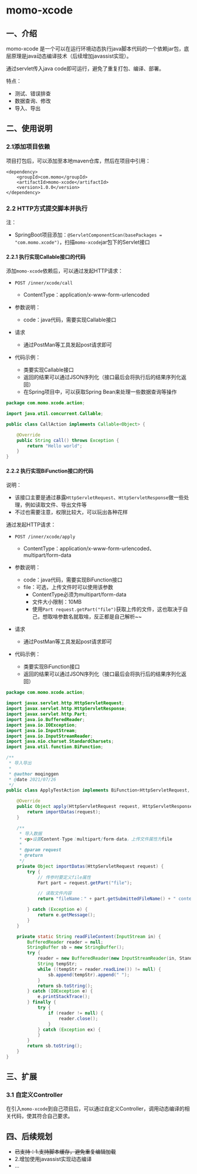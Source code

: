 # momo-xcode

## 一、介绍
momo-xcode 是一个可以在运行环境动态执行java脚本代码的一个依赖jar包，底层原理是java动态编译技术（后续增加javassist实现）。

通过servlet传入java code即可运行，避免了重复打包、编译、部署。

特点：
- 测试、错误排查
- 数据查询、修改
- 导入、导出

## 二、使用说明

### 2.1添加项目依赖

项目打包后，可以添加至本地maven仓库，然后在项目中引用：
```
<dependency>
    <groupId>com.momo</groupId>
    <artifactId>momo-xcode</artifactId>
    <version>1.0.0</version>
</dependency>
```

### 2.2 HTTP方式提交脚本并执行

注：
- SpringBoot项目添加：`@ServletComponentScan(basePackages = "com.momo.xcode")`，扫描`momo-xcode`jar包下的Servlet接口

#### 2.2.1 执行实现Callable接口的代码

添加`momo-xcode`依赖后，可以通过发起HTTP请求：
- `POST /inner/xcode/call`
  - ContentType：application/x-www-form-urlencoded

- 参数说明：
  - code：java代码，需要实现Callable接口
  
- 请求
  - 通过PostMan等工具发起post请求即可  

- 代码示例：
  - 类要实现Callable接口
  - 返回的结果可以通过JSON序列化（接口最后会将执行后的结果序列化返回）
  - 在Spring项目中，可以获取Spring Bean来处理一些数据查询等操作

```java
package com.momo.xcode.action;

import java.util.concurrent.Callable;

public class CallAction implements Callable<Object> {

    @Override
    public String call() throws Exception {
        return "Hello world";
    }
}
```

#### 2.2.2 执行实现BiFunction接口的代码

说明：
- 该接口主要是通过暴露`HttpServletRequest`、`HttpServletResponse`做一些处理，例如读取文件、导出文件等
- 不过也需要注意，权限比较大，可以玩出各种花样


通过发起HTTP请求：
- `POST /inner/xcode/apply`
  - ContentType：application/x-www-form-urlencoded、multipart/form-data

- 参数说明：
  - code：java代码，需要实现BiFunction接口
  - file：可选，上传文件时可以使用该参数
    - ContentType必须为multipart/form-data
    - 文件大小限制：10MB
    - 使用`Part request.getPart("file")`获取上传的文件，这也取决于自己，想取啥参数名就取啥，反正都是自己解析~~
  
- 请求
  - 通过PostMan等工具发起post请求即可  

- 代码示例：
  - 类要实现BiFunction接口
  - 返回的结果可以通过JSON序列化（接口最后会将执行后的结果序列化返回）

```java
package com.momo.xcode.action;

import javax.servlet.http.HttpServletRequest;
import javax.servlet.http.HttpServletResponse;
import javax.servlet.http.Part;
import java.io.BufferedReader;
import java.io.IOException;
import java.io.InputStream;
import java.io.InputStreamReader;
import java.nio.charset.StandardCharsets;
import java.util.function.BiFunction;

/**
 * 导入导出
 *
 * @author moqinggen
 * @date 2021/07/26
 */
public class ApplyTestAction implements BiFunction<HttpServletRequest, HttpServletResponse, Object> {

    @Override
    public Object apply(HttpServletRequest request, HttpServletResponse response) {
        return importDatas(request);
    }

    /**
     * 导入数据
     * <p>设置Content-Type：multipart/form-data，上传文件属性为file
     *
     * @param request
     * @return
     */
    private Object importDatas(HttpServletRequest request) {
        try {
            // 传参时要定义file属性
            Part part = request.getPart("file");

            // 读取文件内容
            return "fileName：" + part.getSubmittedFileName() + " content：" + readFileContent(part.getInputStream());

        } catch (Exception e) {
            return e.getMessage();
        }
    }

    private static String readFileContent(InputStream in) {
        BufferedReader reader = null;
        StringBuffer sb = new StringBuffer();
        try {
            reader = new BufferedReader(new InputStreamReader(in, StandardCharsets.UTF_8));
            String tempStr;
            while ((tempStr = reader.readLine()) != null) {
                sb.append(tempStr).append(" ");
            }
            return sb.toString();
        } catch (IOException e) {
            e.printStackTrace();
        } finally {
            try {
                if (reader != null) {
                    reader.close();
                }
            } catch (Exception ex) {
            }
        }
        return sb.toString();
    }
}
```

## 三、扩展

### 3.1 自定义Controller

在引入`momo-xcode`到自己项目后，可以通过自定义Controller，调用动态编译的相关代码，使其符合自己要求。

## 四、后续规划

- ~~已支持：1.支持脚本缓存，避免重复编辑加载~~
- 2.增加使用javassist实现动态编译
- ...